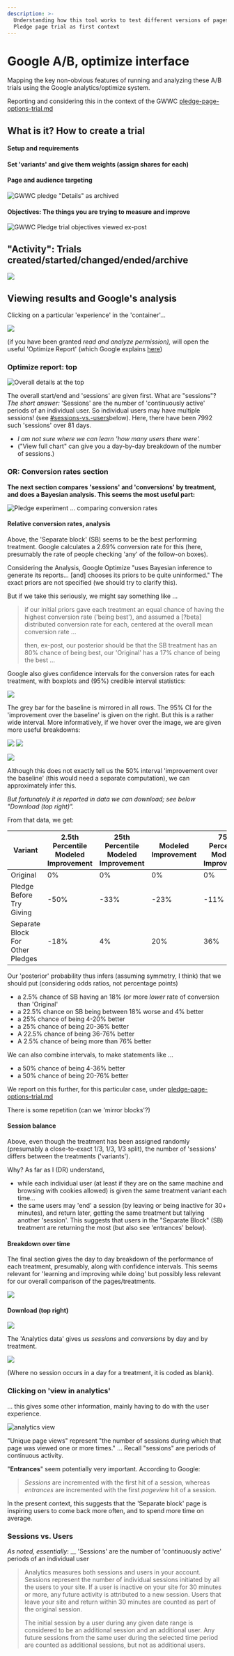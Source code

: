 ```yaml
---
description: >-
  Understanding how this tool works to test different versions of pages. GWWC
  Pledge page trial as first context
---
```


# Google A/B, optimize interface

Mapping the key non-obvious features of running and analyzing these A/B trials using the Google analytics/optimize system.

Reporting and considering this in the context of the GWWC [pledge-page-options-trial.md](../../contexts-and-environments-for-testing/gwwc/pledge-page-options-trial.md "mention")

## What is it? How to create a trial

#### Setup and requirements

#### Set 'variants' and give them weights (assign shares for each)

#### Page and audience targeting

![GWWC pledge "Details" as archived](<../../.gitbook/assets/images\_moved/image (15) (1) (1) (1).png>)

#### Objectives: The things you are trying to measure and improve

![GWWC Pledge trial objectives viewed ex-post](<../../.gitbook/assets/images\_moved/image (17) (1) (1) (1).png>)

## "Activity": Trials created/started/changed/ended/archive

![](<../../.gitbook/assets/images\_moved/image (18) (1) (1) (1).png>)

## Viewing results and Google's analysis

Clicking on a particular 'experience' in the 'container'...

![](<../../.gitbook/assets/images\_moved/image (16) (1) (1).png>)

(if you have been granted _read and analyze permission),_ will open the useful 'Optimize Report' (which Google explains [here](https://support.google.com/optimize/answer/6218117#pvr-too-high))

### Optimize report: top

![Overall details at the top](<../../.gitbook/assets/images\_moved/image (20) (1).png>)

The overall start/end and 'sessions' are given first. What are "sessions"? _The short answer:_ 'Sessions' are the number of 'continuously active' periods of an individual user. So individual users may have multiple sessions! (see [#sessions-vs.-users](google-a-b-optimize-analytics-interface.md#sessions-vs.-users "mention")below). Here, there have been 7992 such 'sessions' over 81 days.

* _I am not sure where we can learn 'how many users there were'._
* ("View full chart" can give you a day-by-day breakdown of the number of sessions.)

### OR: Conversion rates section

**The next section compares 'sessions' and 'conversions' by treatment, and does a Bayesian analysis. This seems the most useful part:**

![Pledge experiment ... comparing conversion rates](<../../.gitbook/assets/images\_moved/image (26) (1).png>)

#### Relative conversion rates, analysis

Above, the 'Separate block' (SB) seems to be the best performing treatment. Google calculates a 2.69% conversion rate for this (here, presumably the rate of people checking 'any' of the follow-on boxes).

Considering the Analysis, Google Optimize "uses Bayesian inference to generate its reports._.._ \[and] chooses its priors to be quite uninformed." The exact priors are not specified (we should try to clarify this).

But if we take this seriously, we might say something like ...

> if our initial priors gave each treatment an equal chance of having the highest conversion rate ('being best'), and assumed a \[?beta] distributed conversion rate for each, centered at the overall mean conversion rate ...
>
> then, ex-post, our posterior should be that the SB treatment has an 80% chance of being best, our 'Original' has a 17% chance of being the best ...

Google also gives confidence intervals for the conversion rates for each treatment, with boxplots and (95%) credible interval statistics:

![](<../../.gitbook/assets/images\_moved/image (21) (1).png>)

The grey bar for the baseline is mirrored in all rows. The 95% CI for the 'improvement over the baseline' is given on the right. But this is a rather wide interval. More informatively, if we hover over the image, we are given more useful breakdowns:

![](<../../.gitbook/assets/images\_moved/image (18) (1) (1).png>) ![](<../../.gitbook/assets/images\_moved/image (25) (1).png>)

![](<../../.gitbook/assets/image (12) (2) (1) (1) (1) (1) (1) (1) (1) (1).png>)

Although this does not exactly tell us the 50% interval 'improvement over the baseline' (this would need a separate computation), we can approximately infer this.

_But fortunately it is reported in data we can download; see below "Download (top right)"._

From that data, we get:

| Variant                          | 2.5th Percentile Modeled Improvement | 25th Percentile Modeled Improvement | Modeled Improvement | 75th Percentile Modeled Improvement | 97.5th Percentile Modeled Improvement |
| -------------------------------- | ------------------------------------ | ----------------------------------- | ------------------- | ----------------------------------- | ------------------------------------- |
| Original                         | 0%                                   | 0%                                  | 0%                  | 0%                                  | 0%                                    |
| Pledge Before Try Giving         | -50%                                 | -33%                                | -23%                | -11%                                | 18%                                   |
| Separate Block For Other Pledges | -18%                                 | 4%                                  | 20%                 | 36%                                 | 76%                                   |

Our 'posterior' probability thus infers (assuming symmetry, I think) that we should put (considering odds ratios, not percentage points)

* a 2.5% chance of SB having an 18% (or more _lower_ rate of conversion than 'Original'
* a 22.5% chance on SB being between 18% worse and 4% better
* a 25% chance of being 4-20% better
* a 25% chance of being 20-36% better
* A 22.5% chance of being 36-76% better
* A 2.5% chance of being more than 76% better

We can also combine intervals, to make statements like ...

* a 50% chance of being 4-36% better
* a 50% chance of being 20-76% better

We report on this further, for this particular case, under [pledge-page-options-trial.md](../../contexts-and-environments-for-testing/gwwc/pledge-page-options-trial.md#ex-post-reporting-results-brief "mention")

There is some repetition (can we 'mirror blocks'?)

#### Session balance

Above, even though the treatment has been assigned randomly (presumably a close-to-exact 1/3, 1/3, 1/3 split), the number of 'sessions' differs between the treatments ('variants').

Why? As far as I (DR) understand,

* while each individual user (at least if they are on the same machine and browsing with cookies allowed) is given the same treatment variant each time...
* the same users may 'end' a session (by leaving or being inactive for 30+ minutes), and return later, getting the same treatment but tallying another 'session'. This suggests that users in the "Separate Block" (SB) treatment are returning the most (but also see 'entrances' below).

#### Breakdown over time

The final section gives the day to day breakdown of the performance of each treatment, presumably, along with confidence intervals. This seems relevant for 'learning and improving while doing' but possibly less relevant for our overall comparison of the pages/treatments.

![](<../../.gitbook/assets/images\_moved/image (10) (1) (1) (1).png>)

#### Download (top right)

![](<../../.gitbook/assets/images\_moved/image (22) (1).png>)

The 'Analytics data' gives us _sessions_ and _conversions_ by day and by treatment.

![](<../../.gitbook/assets/images\_moved/image (14) (1) (1).png>)

(Where no session occurs in a day for a treatment, it is coded as blank).

### Clicking on 'view in analytics'

... this gives some other information, mainly having to do with the user experience.

![analytics view](<../../.gitbook/assets/images\_moved/image (23).png>)

"Unique page views" represent "the number of sessions during which that page was viewed one or more times." ... Recall "sessions" are periods of continuous activity.

"**Entrances**" seem potentially very important. According to Google:

> _Sessions_ are incremented with the first hit of a session, whereas _entrances_ are incremented with the first _pageview_ hit of a session.

In the present context, this suggests that the 'Separate block' page is inspiring users to come back more often, and to spend more time on average.

### Sessions vs. Users

_As noted, essentially_: \_\_ 'Sessions' are the number of 'continuously active' periods of an individual user

> Analytics measures both sessions and users in your account. Sessions represent the number of individual sessions initiated by all the users to your site. If a user is inactive on your site for 30 minutes or more, any future activity is attributed to a new session. Users that leave your site and return within 30 minutes are counted as part of the original session.
>
> The initial session by a user during any given date range is considered to be an additional session and an additional user. Any future sessions from the same user during the selected time period are counted as additional sessions, but not as additional users.
